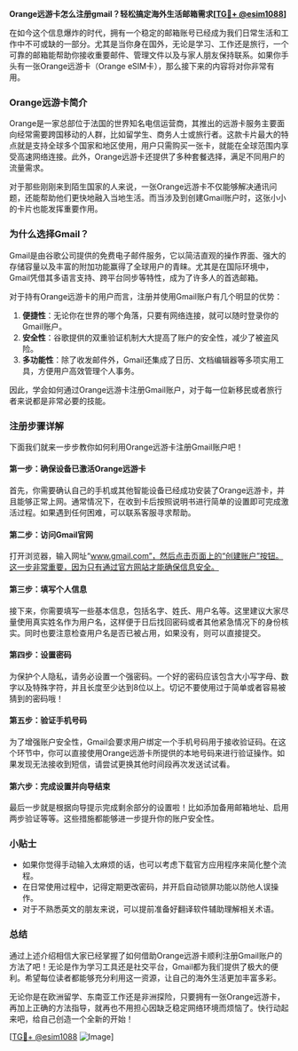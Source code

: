 **Orange远游卡怎么注册gmail？轻松搞定海外生活邮箱需求[[TG💪+ @esim1088](https://t.me/s/esim1088)]**

在如今这个信息爆炸的时代，拥有一个稳定的邮箱账号已经成为我们日常生活和工作中不可或缺的一部分。尤其是当你身在国外，无论是学习、工作还是旅行，一个可靠的邮箱能帮助你接收重要邮件、管理文件以及与家人朋友保持联系。如果你手头有一张Orange远游卡（Orange eSIM卡），那么接下来的内容将对你非常有用。

### Orange远游卡简介

Orange是一家总部位于法国的世界知名电信运营商，其推出的远游卡服务主要面向经常需要跨国移动的人群，比如留学生、商务人士或旅行者。这款卡片最大的特点就是支持全球多个国家和地区使用，用户只需购买一张卡，就能在全球范围内享受高速网络连接。此外，Orange远游卡还提供了多种套餐选择，满足不同用户的流量需求。

对于那些刚刚来到陌生国家的人来说，一张Orange远游卡不仅能够解决通讯问题，还能帮助他们更快地融入当地生活。而当涉及到创建Gmail账户时，这张小小的卡片也能发挥重要作用。

### 为什么选择Gmail？

Gmail是由谷歌公司提供的免费电子邮件服务，它以简洁直观的操作界面、强大的存储容量以及丰富的附加功能赢得了全球用户的青睐。尤其是在国际环境中，Gmail凭借其多语言支持、跨平台同步等特性，成为了许多人的首选邮箱。

对于持有Orange远游卡的用户而言，注册并使用Gmail账户有几个明显的优势：

1. **便捷性**：无论你在世界的哪个角落，只要有网络连接，就可以随时登录你的Gmail账户。
2. **安全性**：谷歌提供的双重验证机制大大提高了账户的安全性，减少了被盗风险。
3. **多功能性**：除了收发邮件外，Gmail还集成了日历、文档编辑器等多项实用工具，方便用户高效管理个人事务。

因此，学会如何通过Orange远游卡注册Gmail账户，对于每一位新移民或者旅行者来说都是非常必要的技能。

### 注册步骤详解

下面我们就来一步步教你如何利用Orange远游卡注册Gmail账户吧！

#### 第一步：确保设备已激活Orange远游卡
首先，你需要确认自己的手机或其他智能设备已经成功安装了Orange远游卡，并且能够正常上网。通常情况下，在收到卡后按照说明书进行简单的设置即可完成激活过程。如果遇到任何困难，可以联系客服寻求帮助。

#### 第二步：访问Gmail官网
打开浏览器，输入网址“www.gmail.com”，然后点击页面上的“创建账户”按钮。这一步非常重要，因为只有通过官方网站才能确保信息安全。

#### 第三步：填写个人信息
接下来，你需要填写一些基本信息，包括名字、姓氏、用户名等。这里建议大家尽量使用真实姓名作为用户名，这样便于日后找回密码或者其他紧急情况下的身份核实。同时也要注意检查用户名是否已被占用，如果没有，则可以直接提交。

#### 第四步：设置密码
为保护个人隐私，请务必设置一个强密码。一个好的密码应该包含大小写字母、数字以及特殊字符，并且长度至少达到8位以上。切记不要使用过于简单或者容易被猜到的密码哦！

#### 第五步：验证手机号码
为了增强账户安全性，Gmail会要求用户绑定一个手机号码用于接收验证码。在这个环节中，你可以直接使用Orange远游卡所提供的本地号码来进行验证操作。如果发现无法接收到短信，请尝试更换其他时间段再次发送试试看。

#### 第六步：完成设置并向导结束
最后一步就是根据向导提示完成剩余部分的设置啦！比如添加备用邮箱地址、启用两步验证等等。这些措施都能够进一步提升你的账户安全性。

### 小贴士

- 如果你觉得手动输入太麻烦的话，也可以考虑下载官方应用程序来简化整个流程。
- 在日常使用过程中，记得定期更改密码，并开启自动锁屏功能以防他人误操作。
- 对于不熟悉英文的朋友来说，可以提前准备好翻译软件辅助理解相关术语。

### 总结

通过上述介绍相信大家已经掌握了如何借助Orange远游卡顺利注册Gmail账户的方法了吧！无论是作为学习工具还是社交平台，Gmail都为我们提供了极大的便利。希望每位读者都能够充分利用这一资源，让自己的海外生活更加丰富多彩。

无论你是在欧洲留学、东南亚工作还是非洲探险，只要拥有一张Orange远游卡，再加上正确的方法指导，就再也不用担心因缺乏稳定网络环境而烦恼了。快行动起来吧，给自己创造一个全新的开始！

[[TG💪+ @esim1088](https://t.me/s/esim1088) ![Image](https://i.postimg.cc/4NQfJmqS/Snipaste-2025-05-13-00-14-12.png)]